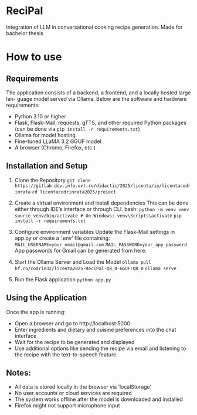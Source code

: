 # ReciPal
Integration of LLM in conversational cooking recipe generation. Made for bachelor thesis
# How to use

## Requirements
The application consists of a backend, a frontend, and a locally hosted large lan-
guage model served via Ollama. Below are the software and hardware requirements:
- Python 3.10 or higher
- Flask, Flask-Mail, requests, gTTS, and other required Python packages (can
be done via `pip install -r requirements.txt`)
- Ollama for model hosting
- Fine-tuned LLaMA 3.2 GGUF model
- A browser (Chrome, Firefox, etc.)

## Installation and Setup

1. Clone the Repository
`git clone https://gitlab.dev.info.uvt.ro/didactic/2025/licenta/ie/licentacodrinrata`
`cd licentacodrinrata2025/proiect`

2. Create a virtual environment and install dependencies
This can be done either through IDE’s interface or through CLI.
bash:
`python -m venv venv`
`source venv/bin/activate # On Windows: venv\Scripts\activate`
`pip install -r requirements.txt`

3. Configure environment variables
Update the Flask-Mail settings in app.py or create a ‘.env‘ file containing:
`MAIL_USERNAME=your_email@gmail.com`
`MAIL_PASSWORD=your_app_password`
App passwords for Gmail can be generated from here.

4. Start the Ollama Server and Load the Model
`ollama pull hf.co/codrin32/licenta2025-ReciPal-Q8_0-GGUF:Q8_0`
`ollama serve`

5. Run the Flask application
`python app.py`

## Using the Application
Once the app is running:
- Open a browser and go to http://localhost:5000
- Enter ingredients and dietary and cuisine preferences into the chat interface
- Wait for the recipe to be generated and displayed
- Use additional options like sending the recipe via email and listening to the recipe with the text-to-speech feature

## Notes:
- All data is stored locally in the browser via ‘localStorage‘
- No user accounts or cloud services are required
- The system works offline after the model is downloaded and installed
- Firefox might not support microphone input
